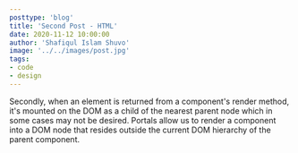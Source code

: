 ```yaml
---
posttype: 'blog'
title: 'Second Post - HTML'
date: 2020-11-12 10:00:00
author: 'Shafiqul Islam Shuvo'
image: '../../images/post.jpg'
tags:
- code
- design
---
```


Secondly, when an element is returned from a component's render method, it's mounted on the DOM as a child of the nearest parent node which in some cases may not be desired. Portals allow us to render a component into a DOM node that resides outside the current DOM hierarchy of the parent component.